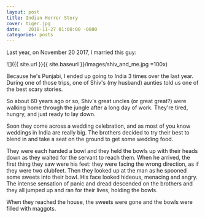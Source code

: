 ```yaml
---
layout: post
title: Indian Horror Story
cover: tiger.jpg
date:   2018-11-27 01:00:00 -0800
categories: posts
---
```


Last year, on November 20 2017, I married this guy:

![]({{ site.url }}{{ site.baseurl }}/images/shiv_and_me.jpg =100x)

Because he's Punjabi, I ended up going to India 3 times over the last year. During one of those trips,
one of Shiv's (my husband) aunties told us one of the best scary stories.

So about 60 years ago or so, Shiv's great uncles (or great great?) were walking home through the jungle
after a long day of work. They're tired, hungry, and just ready to lay down.

Soon they come across a wedding celebration, and as most of you know weddings in India are really big.
The brothers decided to try their best to blend in and take a seat on the ground to get some wedding food.

They were each handed a bowl and they held the bowls up with their heads down as they waited for the servant
to reach them. When he arrived, the first thing they saw were his feet: they were facing the wrong direction,
as if they were two clubfeet. Then they looked up at the man as he spooned some sweets into their bowl. His
face looked hideous, menacing and angry. The intense sensation of panic and dread descended on the brothers
and they all jumped up and ran for their lives, holding the bowls.

When they reached the house, the sweets were gone and the bowls were filled with maggots.
